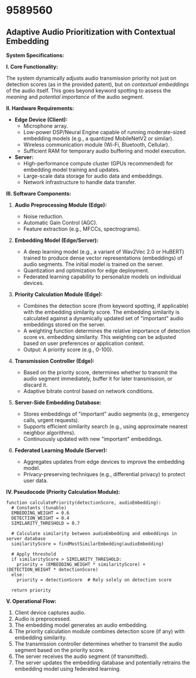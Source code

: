 # 9589560

## Adaptive Audio Prioritization with Contextual Embedding

**System Specifications:**

**I. Core Functionality:**

The system dynamically adjusts audio transmission priority not just on detection scores (as in the provided patent), but on *contextual embeddings* of the audio itself. This goes beyond keyword spotting to assess the *meaning* and *potential importance* of the audio segment.

**II. Hardware Requirements:**

*   **Edge Device (Client):**
    *   Microphone array.
    *   Low-power DSP/Neural Engine capable of running moderate-sized embedding models (e.g., a quantized MobileNetV2 or similar).
    *   Wireless communication module (Wi-Fi, Bluetooth, Cellular).
    *   Sufficient RAM for temporary audio buffering and model execution.
*   **Server:**
    *   High-performance compute cluster (GPUs recommended) for embedding model training and updates.
    *   Large-scale data storage for audio data and embeddings.
    *   Network infrastructure to handle data transfer.

**III. Software Components:**

1.  **Audio Preprocessing Module (Edge):**
    *   Noise reduction.
    *   Automatic Gain Control (AGC).
    *   Feature extraction (e.g., MFCCs, spectrograms).

2.  **Embedding Model (Edge/Server):**
    *   A deep learning model (e.g., a variant of Wav2Vec 2.0 or HuBERT) trained to produce dense vector representations (embeddings) of audio segments.  The initial model is trained on the server.
    *   Quantization and optimization for edge deployment.
    *   Federated learning capability to personalize models on individual devices.

3.  **Priority Calculation Module (Edge):**
    *   Combines the detection score (from keyword spotting, if applicable) with the embedding similarity score.  The embedding similarity is calculated against a dynamically updated set of "important" audio embeddings stored on the server.
    *   A weighting function determines the relative importance of detection score vs. embedding similarity.  This weighting can be adjusted based on user preferences or application context.
    *   Output: A priority score (e.g., 0-100).

4.  **Transmission Controller (Edge):**
    *   Based on the priority score, determines whether to transmit the audio segment immediately, buffer it for later transmission, or discard it.
    *   Adaptive bitrate control based on network conditions.

5.  **Server-Side Embedding Database:**
    *   Stores embeddings of "important" audio segments (e.g., emergency calls, urgent requests).
    *   Supports efficient similarity search (e.g., using approximate nearest neighbor algorithms).
    *   Continuously updated with new "important" embeddings.

6.  **Federated Learning Module (Server):**
    *   Aggregates updates from edge devices to improve the embedding model.
    *   Privacy-preserving techniques (e.g., differential privacy) to protect user data.

**IV. Pseudocode (Priority Calculation Module):**

```pseudocode
function calculatePriority(detectionScore, audioEmbedding):
  # Constants (tunable)
  EMBEDDING_WEIGHT = 0.6
  DETECTION_WEIGHT = 0.4
  SIMILARITY_THRESHOLD = 0.7

  # Calculate similarity between audioEmbedding and embeddings in server database
  similarityScore = findMostSimilarEmbedding(audioEmbedding)

  # Apply threshold
  if similarityScore > SIMILARITY_THRESHOLD:
    priority = (EMBEDDING_WEIGHT * similarityScore) + (DETECTION_WEIGHT * detectionScore)
  else:
    priority = detectionScore  # Rely solely on detection score

  return priority
```

**V. Operational Flow:**

1.  Client device captures audio.
2.  Audio is preprocessed.
3.  The embedding model generates an audio embedding.
4.  The priority calculation module combines detection score (if any) with embedding similarity.
5.  The transmission controller determines whether to transmit the audio segment based on the priority score.
6.  The server receives the audio segment (if transmitted).
7.  The server updates the embedding database and potentially retrains the embedding model using federated learning.